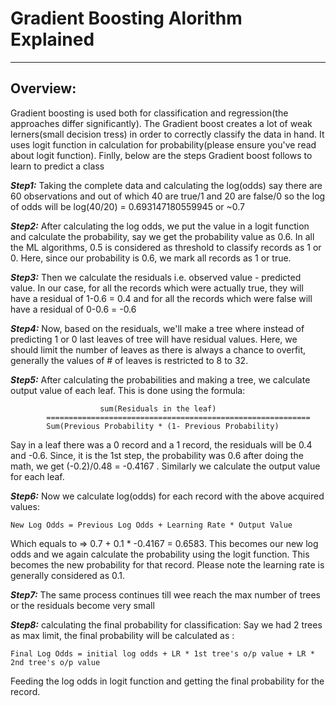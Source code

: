 # Gradient Boosting Alorithm Explained
---

## Overview:

Gradient boosting is used both for classification and regression(the approaches differ significantly). The Gradient boost creates a lot of weak lerners(small decision tress) in order to correctly classify the data in hand. It uses logit function in calculation for probability(please ensure you've read about logit function). Finlly, below are the steps Gradient boost follows to learn to predict a class

***Step1:*** Taking the complete data and calculating the log(odds) say there are 60 observations and out of which 40 are true/1 and 20 are false/0 so the log of odds will be log(40/20) = 0.693147180559945 or ~0.7

***Step2:*** After calculating the log odds, we put the value in a logit function and calculate the probability, say we get the probability value as 0.6. In all the ML algorithms, 0.5 is considered as threshold to classify records as 1 or 0. Here, since our probability is 0.6, we mark all records as 1 or true.

***Step3:*** Then we calculate the residuals i.e. observed value - predicted value. In our case, for all the records which were actually true, they will have a residual of 1-0.6 = 0.4 and for all the records which were false will have a residual of 0-0.6 = -0.6 

***Step4:*** Now, based on the residuals, we'll make a tree where instead of predicting 1 or 0 last leaves of tree will have residual values. Here, we should limit the number of leaves as there is always a chance to overfit, generally the values of # of leaves is restricted to 8 to 32.

***Step5:*** After calculating the probabilities and making a tree, we calculate output value of each leaf. This is done using the formula: 
					
          
             			sum(Residuals in the leaf)
		    ===========================================================
			Sum(Previous Probability * (1- Previous Probability)



Say in a leaf there was a 0 record and a 1 record, the residuals will be 0.4 and -0.6. Since, it is the 1st step, the probability was  0.6 after doing the math, we get (-0.2)/0.48 = -0.4167 . Similarly we calculate the output value for each leaf.

***Step6:*** Now we calculate log(odds) for each record with the above acquired values:

	New Log Odds = Previous Log Odds + Learning Rate * Output Value

Which equals to => 0.7 + 0.1 * -0.4167 = 0.6583. This becomes our new log odds and we again calculate the probability using the logit function. This becomes the new probability for that record.
Please note the learning rate is generally considered as 0.1.

***Step7:*** The same process continues till wee reach the max number of trees or the residuals become very small

***Step8:*** calculating the final probability for classification:
Say we had 2 trees as max limit, the final probability will be calculated as :

	Final Log Odds = initial log odds + LR * 1st tree's o/p value + LR * 2nd tree's o/p value

Feeding the log odds in logit function and getting the final probability for the record.
